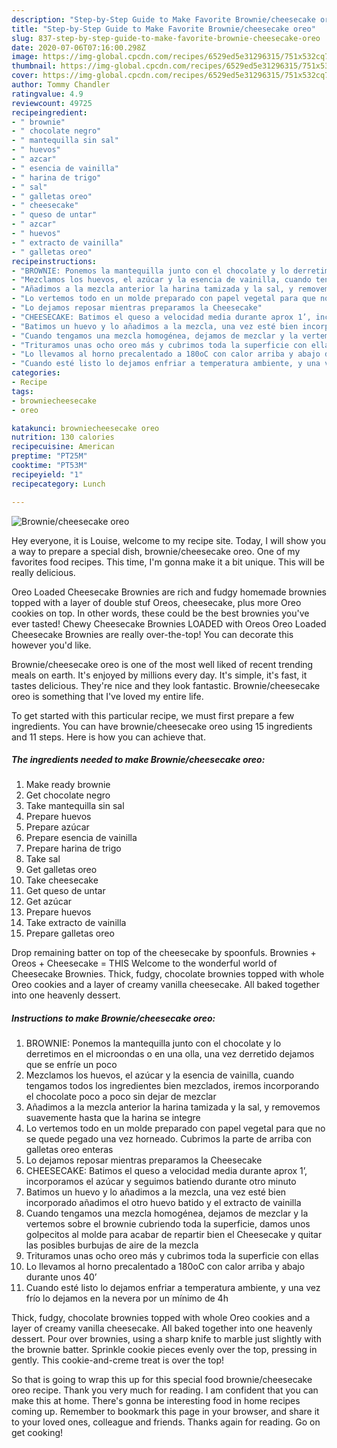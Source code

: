 ```yaml
---
description: "Step-by-Step Guide to Make Favorite Brownie/cheesecake oreo"
title: "Step-by-Step Guide to Make Favorite Brownie/cheesecake oreo"
slug: 837-step-by-step-guide-to-make-favorite-brownie-cheesecake-oreo
date: 2020-07-06T07:16:00.298Z
image: https://img-global.cpcdn.com/recipes/6529ed5e31296315/751x532cq70/browniecheesecake-oreo-foto-principal.jpg
thumbnail: https://img-global.cpcdn.com/recipes/6529ed5e31296315/751x532cq70/browniecheesecake-oreo-foto-principal.jpg
cover: https://img-global.cpcdn.com/recipes/6529ed5e31296315/751x532cq70/browniecheesecake-oreo-foto-principal.jpg
author: Tommy Chandler
ratingvalue: 4.9
reviewcount: 49725
recipeingredient:
- " brownie"
- " chocolate negro"
- " mantequilla sin sal"
- " huevos"
- " azcar"
- " esencia de vainilla"
- " harina de trigo"
- " sal"
- " galletas oreo"
- " cheesecake"
- " queso de untar"
- " azcar"
- " huevos"
- " extracto de vainilla"
- " galletas oreo"
recipeinstructions:
- "BROWNIE: Ponemos la mantequilla junto con el chocolate y lo derretimos en el microondas o en una olla, una vez derretido dejamos que se enfríe un poco"
- "Mezclamos los huevos, el azúcar y la esencia de vainilla, cuando tengamos todos los ingredientes bien mezclados, iremos incorporando el chocolate poco a poco sin dejar de mezclar"
- "Añadimos a la mezcla anterior la harina tamizada y la sal, y removemos suavemente hasta que la harina se integre"
- "Lo vertemos todo en un molde preparado con papel vegetal para que no se quede pegado una vez horneado. Cubrimos la parte de arriba con galletas oreo enteras"
- "Lo dejamos reposar mientras preparamos la Cheesecake"
- "CHEESECAKE: Batimos el queso a velocidad media durante aprox 1’, incorporamos el azúcar y seguimos batiendo durante otro minuto"
- "Batimos un huevo y lo añadimos a la mezcla, una vez esté bien incorporado añadimos el otro huevo batido y el extracto de vainilla"
- "Cuando tengamos una mezcla homogénea, dejamos de mezclar y la vertemos sobre el brownie cubriendo toda la superficie, damos unos golpecitos al molde para acabar de repartir bien el Cheesecake y quitar las posibles burbujas de aire de la mezcla"
- "Trituramos unas ocho oreo más y cubrimos toda la superficie con ellas"
- "Lo llevamos al horno precalentado a 180oC con calor arriba y abajo durante unos 40’"
- "Cuando esté listo lo dejamos enfriar a temperatura ambiente, y una vez frío lo dejamos en la nevera por un mínimo de 4h"
categories:
- Recipe
tags:
- browniecheesecake
- oreo

katakunci: browniecheesecake oreo 
nutrition: 130 calories
recipecuisine: American
preptime: "PT25M"
cooktime: "PT53M"
recipeyield: "1"
recipecategory: Lunch

---
```



![Brownie/cheesecake oreo](https://img-global.cpcdn.com/recipes/6529ed5e31296315/751x532cq70/browniecheesecake-oreo-foto-principal.jpg)

Hey everyone, it is Louise, welcome to my recipe site. Today, I will show you a way to prepare a special dish, brownie/cheesecake oreo. One of my favorites food recipes. This time, I'm gonna make it a bit unique. This will be really delicious.

Oreo Loaded Cheesecake Brownies are rich and fudgy homemade brownies topped with a layer of double stuf Oreos, cheesecake, plus more Oreo cookies on top. In other words, these could be the best brownies you&#39;ve ever tasted! Chewy Cheesecake Brownies LOADED with Oreos Oreo Loaded Cheesecake Brownies are really over-the-top! You can decorate this however you&#39;d like.

Brownie/cheesecake oreo is one of the most well liked of recent trending meals on earth. It's enjoyed by millions every day. It's simple, it's fast, it tastes delicious. They're nice and they look fantastic. Brownie/cheesecake oreo is something that I've loved my entire life.


To get started with this particular recipe, we must first prepare a few ingredients. You can have brownie/cheesecake oreo using 15 ingredients and 11 steps. Here is how you can achieve that.

<!--inarticleads1-->

##### The ingredients needed to make Brownie/cheesecake oreo:

1. Make ready  brownie
1. Get  chocolate negro
1. Take  mantequilla sin sal
1. Prepare  huevos
1. Prepare  azúcar
1. Prepare  esencia de vainilla
1. Prepare  harina de trigo
1. Take  sal
1. Get  galletas oreo
1. Take  cheesecake
1. Get  queso de untar
1. Get  azúcar
1. Prepare  huevos
1. Take  extracto de vainilla
1. Prepare  galletas oreo


Drop remaining batter on top of the cheesecake by spoonfuls. Brownies + Oreos + Cheesecake = THIS Welcome to the wonderful world of Cheesecake Brownies. Thick, fudgy, chocolate brownies topped with whole Oreo cookies and a layer of creamy vanilla cheesecake. All baked together into one heavenly dessert. 

<!--inarticleads2-->

##### Instructions to make Brownie/cheesecake oreo:

1. BROWNIE: Ponemos la mantequilla junto con el chocolate y lo derretimos en el microondas o en una olla, una vez derretido dejamos que se enfríe un poco
1. Mezclamos los huevos, el azúcar y la esencia de vainilla, cuando tengamos todos los ingredientes bien mezclados, iremos incorporando el chocolate poco a poco sin dejar de mezclar
1. Añadimos a la mezcla anterior la harina tamizada y la sal, y removemos suavemente hasta que la harina se integre
1. Lo vertemos todo en un molde preparado con papel vegetal para que no se quede pegado una vez horneado. Cubrimos la parte de arriba con galletas oreo enteras
1. Lo dejamos reposar mientras preparamos la Cheesecake
1. CHEESECAKE: Batimos el queso a velocidad media durante aprox 1’, incorporamos el azúcar y seguimos batiendo durante otro minuto
1. Batimos un huevo y lo añadimos a la mezcla, una vez esté bien incorporado añadimos el otro huevo batido y el extracto de vainilla
1. Cuando tengamos una mezcla homogénea, dejamos de mezclar y la vertemos sobre el brownie cubriendo toda la superficie, damos unos golpecitos al molde para acabar de repartir bien el Cheesecake y quitar las posibles burbujas de aire de la mezcla
1. Trituramos unas ocho oreo más y cubrimos toda la superficie con ellas
1. Lo llevamos al horno precalentado a 180oC con calor arriba y abajo durante unos 40’
1. Cuando esté listo lo dejamos enfriar a temperatura ambiente, y una vez frío lo dejamos en la nevera por un mínimo de 4h


Thick, fudgy, chocolate brownies topped with whole Oreo cookies and a layer of creamy vanilla cheesecake. All baked together into one heavenly dessert. Pour over brownies, using a sharp knife to marble just slightly with the brownie batter. Sprinkle cookie pieces evenly over the top, pressing in gently. This cookie-and-creme treat is over the top! 

So that is going to wrap this up for this special food brownie/cheesecake oreo recipe. Thank you very much for reading. I am confident that you can make this at home. There's gonna be interesting food in home recipes coming up. Remember to bookmark this page in your browser, and share it to your loved ones, colleague and friends. Thanks again for reading. Go on get cooking!
